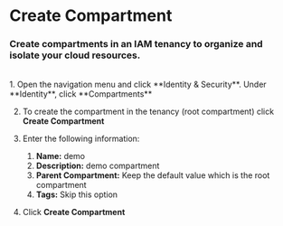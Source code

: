 # Create Compartment
### Create compartments in an IAM tenancy to organize and isolate your cloud resources.
<br>
1. Open the navigation menu and click **Identity & Security**. Under **Identity**, click **Compartments**

2. To create the compartment in the tenancy (root compartment) click **Create Compartment**

3. Enter the following information:
    1. **Name:** demo
    2. **Description:** demo compartment
    3. **Parent Compartment:** Keep the default value which is the root compartment
    4. **Tags:** Skip this option

4. Click **Create Compartment**


